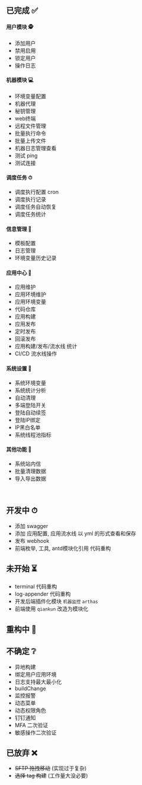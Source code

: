 ## 已完成 ✅

#### 用户模块 🕵️‍

* 添加用户
* 禁用启用
* 锁定用户
* 操作日志

#### 机器模块 💻

* 环境变量配置
* 机器代理
* 秘钥管理
* web终端
* 远程文件管理
* 批量执行命令
* 批量上传文件
* 机器日志管理查看
* 测试 ping
* 测试连接

#### 调度任务 ⏱

* 调度执行配置 cron
* 调度执行记录
* 调度任务自动恢复
* 调度任务统计

#### 信息管理 📑

* 模板配置
* 日志管理
* 环境变量历史记录

#### 应用中心 🚀

* 应用维护
* 应用环境维护
* 应用环境变量
* 代码仓库
* 应用构建
* 应用发布
* 定时发布
* 回滚发布
* 应用构建/发布/流水线 统计
* CI/CD 流水线操作

#### 系统设置 🔧

* 系统环境变量
* 系统统计分析
* 自动清理
* 多端登陆开关
* 登陆自动续签
* 登陆IP绑定
* IP黑白名单
* 系统线程池指标

#### 其他功能 📡

* 系统站内信
* 批量清理数据
* 导入导出数据

<br/>  

## 开发中 ⏱

* 添加 swagger
* 添加 应用配置, 应用流水线 以 yml 的形式查看和保存
* 发布 webhook
* 前端枚举, 工具, antd模块化引用 代码重构

## 未开始 ⏳

* terminal 代码重构
* log-appender 代码重构
* 开发后端插件化模块 `机器监控` `arthas`
* 前端使用 `qiankun` 改造为模块化

## 重构中 🔨

## 不确定 ❔

* 异地构建
* 绑定用户应用环境
* 日志支持最大最小化
* buildChange
* 监控报警
* 动态菜单
* 动态权限角色
* 钉钉通知
* MFA 二次验证
* 敏感操作二次验证

## 已放弃 ❌

* ~~SFTP 拖拽移动~~ (实现过于复杂)
* ~~选择 tag 构建~~ (工作量大没必要)
